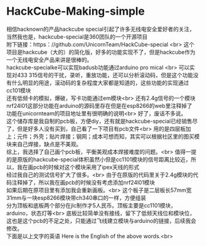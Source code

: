 # HackCube-Making-simple
 相信hacknown的产品hackcube special引起了许多无线电安全爱好者的关注，当然我也是，hackcube-special是360团队的一个开源项目 <br>
 附下链接：https：//github.com/UnicornTeam/HackCube-special \<br>
 这个项目是hackcube（大的）的简化版，好多的功能实现不了，但是hackcube作为一个无线电安全产品来讲是很棒的。<br>
 hackcube-specialke可以实现badusb功能通过arduino pro mical \<br>
 可以实现对433 315信号的干扰，录听，重放功能，还可以分析滚动码，但是这个功能没有什么明显的用途，滚动码的复杂程度大家都是知道的，这些功能的实现通过cc101模块<br>
 还有低频卡的模拟，爆破，写卡功能通过em模块\<br>
 还有2.4g信号的一个模块nrf24l01这部分功能在arduino的源码里存在但是在esp8266的web里注释掉了<br>
 功能在unicornteam的项目地址里有很明确的说明\<br>
 好了，废话不多说。<br>
 这个储存库是我自制的pcb板，方便diy，还有就是hackcube-special已经销售尽了，但是好多人没有买到，自己看了一下项目有pcb文件\<br>
 用的是四层板加上；元件；外壳；贴片焊接；钢网；成本可想而知，其实可以根据社区里的图买模块来自己焊接，缺点是不美观。<br>
 综上，我选择了自己画个pcb板，平衡美观成本焊接难度的问题。\<br>
 值得一提的是原版的hackcube-special体积虽然小但是cc1101模块的信号距离比较近，所以，我在画pcb的时候对这个模块采用了ipex天线的形式<br>
 经过我自己的测试信号扩大了很多。\<br>
 由于在原版的代码里关于2.4g模块的代码注释掉了，所以我在画pcb的时候没有考虑添加nrf24l01模块<br>
 如果后期在原项目里有添加我会重新画板。\<br>
 这个板子是二层板长57mm宽31mm与一块esp8266模块带ch340串口的一样，方便组装<br>
 分为顶板和底板两个部分在jlc制作才5人民币。顶板主要是cc1101模块，arduino，状态灯等\<br>
 底板比较简单没有接线，留下了低频天线位和模块位，这也是这个pcb的不足之处，只能通过飞线建立模块与arduino的链接，后续我会修改。<br>
 下面是以上文字的英语
Here is the English of the above words.\<br>
 


 

